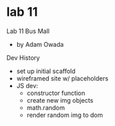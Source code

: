 # lab 11
Lab 11 Bus Mall
- by Adam Owada

Dev History
- set up initial scaffold
- wireframed site w/ placeholders
- JS dev:
  - constructor function
  - create new img objects
  - math.random
  - render random img to dom
  